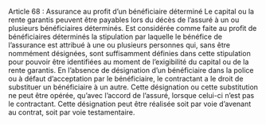 Article 68 : Assurance au profit d’un bénéficiaire déterminé
Le capital ou la rente garantis peuvent être payables lors du décès de l’assuré à un ou plusieurs bénéficiaires déterminés.
Est considérée comme faite au profit de bénéficiaires déterminés la stipulation par laquelle le bénéfice de l’assurance est attribué à une ou plusieurs personnes qui, sans être nommément désignées, sont suffisamment définies dans cette stipulation pour pouvoir être identifiées au moment de l’exigibilité du capital ou de la rente garantis.
En l’absence de désignation d’un bénéficiaire dans la police ou à défaut d’acceptation par le bénéficiaire, le contractant a le droit de substituer un bénéficiaire à un autre. Cette désignation ou cette substitution ne peut être opérée, qu’avec l’accord de l’assuré, lorsque celui-ci n’est pas le contractant.
Cette désignation peut être réalisée soit par voie d’avenant au contrat, soit par voie testamentaire.